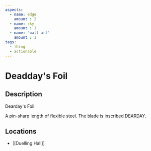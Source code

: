 ```yaml
---
aspects: 
  - name: edge
    amount : 2
  - name: sky
    amount : 1
  - name: "wall art"
    amount : 1
tags:
  - thing
  - actionable
---
```


# Deadday's Foil

## Description
Dearday's Foil

A pin-sharp length of flexible steel. The blade is inscribed DEARDAY.
## Locations
- [[Duelling Hall]]